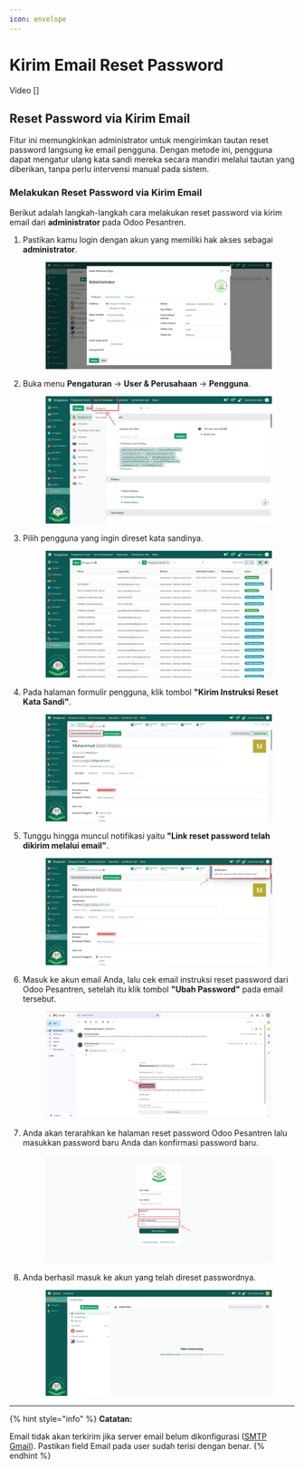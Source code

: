 ```yaml
---
icon: envelope
---
```


# Kirim Email Reset Password

Video \[]

## Reset Password via Kirim Email

Fitur ini memungkinkan administrator untuk mengirimkan tautan reset password langsung ke email pengguna. Dengan metode ini, pengguna dapat mengatur ulang kata sandi mereka secara mandiri melalui tautan yang diberikan, tanpa perlu intervensi manual pada sistem.

### Melakukan Reset Password via Kirim Email

Berikut adalah langkah-langkah cara melakukan reset password via kirim email dari **administrator** pada Odoo Pesantren.

1.  Pastikan kamu login dengan akun yang memiliki hak akses sebagai **administrator**.

    <figure><img src="../../.gitbook/assets/administrator.png" alt=""><figcaption></figcaption></figure>


2.  Buka menu **Pengaturan** → **User & Perusahaan** → **Pengguna**.

    <figure><img src="../../.gitbook/assets/images-11.jpg" alt=""><figcaption></figcaption></figure>


3.  Pilih pengguna yang ingin direset kata sandinya.

    <figure><img src="../../.gitbook/assets/image (9).png" alt=""><figcaption></figcaption></figure>


4.  Pada halaman formulir pengguna, klik tombol **"Kirim Instruksi Reset Kata Sandi"**.

    <figure><img src="../../.gitbook/assets/reset password.png" alt=""><figcaption></figcaption></figure>


5.  Tunggu hingga muncul notifikasi yaitu **"Link reset password telah dikirim melalui email"**.

    <figure><img src="../../.gitbook/assets/link reset password notification.png" alt=""><figcaption></figcaption></figure>


6.  Masuk ke akun email Anda, lalu cek email instruksi reset password dari Odoo Pesantren, setelah itu klik tombol **"Ubah Password"** pada email tersebut.

    <figure><img src="../../.gitbook/assets/lihat email untuk ubah password.png" alt=""><figcaption></figcaption></figure>


7.  Anda akan terarahkan ke halaman reset password Odoo Pesantren lalu masukkan password baru Anda dan konfirmasi password baru.

    <figure><img src="../../.gitbook/assets/ubah password.png" alt=""><figcaption></figcaption></figure>


8.  Anda berhasil masuk ke akun yang telah direset passwordnya.

    <figure><img src="../../.gitbook/assets/reset password berhasil.png" alt=""><figcaption></figcaption></figure>



***

{% hint style="info" %}
**Catatan:**
&#x20;

Email tidak akan terkirim jika server email belum dikonfigurasi ([SMTP Gmail](../smtp-gmail.md)).
&#x20;Pastikan field Email pada user sudah terisi dengan benar.
{% endhint %}
